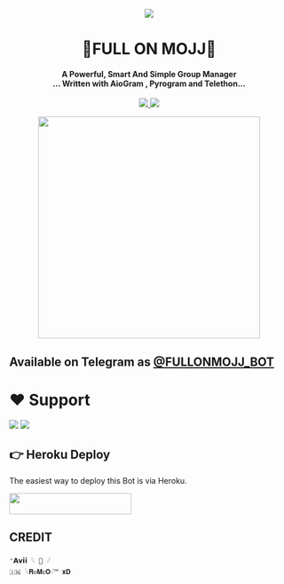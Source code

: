 <p align="center">
  <img src="https://telegra.ph/file/a678169e20c57c3cbb374.jpg">
</p>

<h1 align="center"><b>🎀FULL ON MOJJ🎀 </b></h1>

<h4 align="center">A Powerful, Smart And Simple Group Manager <br> ... Written with AioGram , Pyrogram and Telethon...</h4>
<p align='center'>
  <a href="https://www.python.org/" alt="made-with-python"> <img src="https://img.shields.io/badge/Made%20with-Python-1f425f.svg?style=flat-square&logo=python&color=blue" /> </a>
  <a href="https://github.com/Fullonmoj9955/full-on-mojj/graphs/commit-activity" alt="Maintenance"> <img src="https://img.shields.io/badge/Maintained%3F-yes-green.svg?style=flat-square" /> </a>
</p>

<p align="center"><a href="https://t.me/FULLONMOJJ_BOT"><img src="(https://telegra.ph/file/73337f3406d18b80a2683.jpg)" width="400"></a></p>

## Available on Telegram as [@FULLONMOJJ_BOT](https://t.me/FULLONMOJJ_BOT)

# ❤️ Support
<a href="https://t.me/panditji021"><img src="https://img.shields.io/badge/Join-Telegram%20Channel-red.svg?logo=Telegram"></a>
<a href="https://t.me/panditji021"><img src="https://img.shields.io/badge/Join-Telegram%20Group-blue.svg?logo=telegram"></a>


## 👉 Heroku Deploy 
The easiest way to deploy this Bot is via Heroku.

<p align="left"><a href="https://heroku.com/deploy?template=https://github.com/Fullonmoj9955/full-on-mojj"> <img src="https://img.shields.io/badge/Deploy%20To%20Heroku-black?style=for-the-badge&logo=heroku" width="220" height="38.45"/></a></p>



## CREDIT
```
❛𝗔𝘃𝗶𝗶 𓆩 🦅 𓆪
🇮🇳 𓆩𝐑ᴏ𝐌ᴇ𝐎𓆪™ 𝐱𝐃 

```
